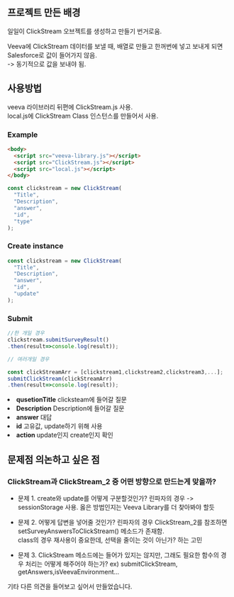 ## 프로젝트 만든 배경

일일이 ClickStream 오브젝트를 생성하고 만들기 번거로움.

Veeva에 ClickStream 데이터를 보낼 때, 배열로 만들고 한꺼번에 넣고 보내게 되면 Salesforce로 값이 들어가지 않음.  
-> 동기적으로 값을 보내야 됨.

## 사용방법

veeva 라이브러리 뒤편에 ClickStream.js 사용.  
local.js에 ClickStream Class 인스턴스를 만들어서 사용.

### Example

```html
<body>
  <script src="veeva-library.js"></script>
  <script src="ClickStream.js"></script>
  <script src="local.js"></script>
</body>
```

```js
const clickstream = new ClickStream(
  "Title",
  "Description",
  "answer",
  "id",
  "type"
);
```

### Create instance

```js
const clickstream = new ClickStream(
  "Title",
  "Description",
  "answer",
  "id",
  "update"
);
```

### Submit

```js
//한 개일 경우
clickstream.submitSurveyResult()
.then(result=>console.log(result));

// 여러개일 경우

const clickStreamArr = [clickstream1,clickstream2,clickstream3,...];
submitClickStream(clickStreamArr)
.then(result=>console.log(result));
```

<li> <strong>qusetionTitle</strong> clicksteam에 들어갈 질문</li>
<li> <strong>Description</strong> Description에 들어갈 질문</li>
<li> <strong>answer</strong> 대답</li>
<li> <strong> id</strong> 고유값, update하기 위해 사용</li>
<li><strong>action </strong>update인지 create인지 확인</li>

## 문제점 의논하고 싶은 점

### ClickStream과 ClickStream_2 중 어떤 방향으로 만드는게 맞을까?

- 문제 1. create와 update를 어떻게 구분할것인가?
  린파자의 경우 -> sessionStorage 사용. 옳은 방법인지는 Veeva Library를 더 찾아봐야 할듯

- 문제 2. 어떻게 답변을 넣어줄 것인가?
  린파자의 경우 ClickStream_2를 참조하면 setSurveyAnswersToClickStream() 메소드가 존재함. <br>
  class의 경우 재사용이 중요한데, 선택을 줄이는 것이 아닌가? 하는 고민

- 문제 3. ClickStream 메소드에는 들어가 있지는 않지만,
  그래도 필요한 함수의 경우 처리는 어떻게 해주어야 하는가?
  ex) submitClickStream, getAnswers,isVeevaEnvironment...

기타 다른 의견을 들어보고 싶어서 만들었습니다.
